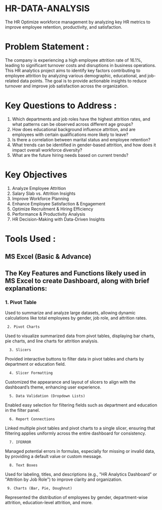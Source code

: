 # HR-DATA-ANALYSIS
The HR Optimize workforce management by analyzing key HR metrics to improve employee retention, productivity, and satisfaction.

# Problem Statement :
The company is experiencing a high employee attrition rate of 16.1%, leading to significant turnover costs and disruptions in business operations. This HR analytics project aims to identify key factors contributing to employee attrition by analyzing various demographic, educational, and job-related data points. The goal is to provide actionable insights to reduce turnover and improve job satisfaction across the organization.

# Key Questions to Address :
1.	Which departments and job roles have the highest attrition rates, and what patterns can be observed across different age groups?
2.	How does educational background influence attrition, and are employees with certain qualifications more likely to leave?
3.	Is there a correlation between marital status and employee retention?
4.	What trends can be identified in gender-based attrition, and how does it impact overall workforce diversity?
5.	What are the future hiring needs based on current trends?

# Key Objectives 

1.	Analyze Employee Attrition
2.	Salary Slab vs. Attrition Insights
3.	Improve Workforce Planning
4.	Enhance Employee Satisfaction & Engagement
5.	Optimize Recruitment & Hiring Efficiency
6.	Performance & Productivity Analysis
7.	HR Decision-Making with Data-Driven Insights

# Tools Used :
## MS Excel (Basic & Advance)

## The Key Features and Functions likely used in MS Excel to create Dashboard, along with brief explanations:

### 1.	Pivot Table

Used to summarize and analyze large datasets, allowing dynamic calculations like total employees by gender, job role, and attrition rates.

     2. Pivot Charts
Used to visualize summarized data from pivot tables, displaying bar charts, pie charts, and line charts for attrition analysis.

      3. Slicers

Provided interactive buttons to filter data in pivot tables and charts by department or education field.

      4. Slicer Formatting

Customized the appearance and layout of slicers to align with the dashboard’s theme, enhancing user experience.

      5. Data Validation (Dropdown Lists)

Enabled easy selection for filtering fields such as department and education in the filter panel.

      6. Report Connections

Linked multiple pivot tables and pivot charts to a single slicer, ensuring that filtering applies uniformly across the entire dashboard for consistency.

      7. IFERROR

Managed potential errors in formulas, especially for missing or invalid data, by providing a default value or custom message.

      8. Text Boxes

Used for labeling, titles, and descriptions (e.g., "HR Analytics Dashboard" or "Attrition by Job Role") to improve clarity and organization.

     9. Charts (Bar, Pie, Doughnut)

Represented the distribution of employees by gender, department-wise attrition, education-level attrition, and more.


